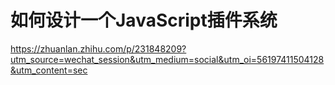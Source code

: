 # 如何设计一个JavaScript插件系统



https://zhuanlan.zhihu.com/p/231848209?utm_source=wechat_session&utm_medium=social&utm_oi=56197411504128&utm_content=sec